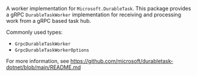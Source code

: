 A worker implementation for `Microsoft.DurableTask`. This package provides a gRPC `DurableTaskWorker` implementation for receiving and processing work from a gRPC based task hub.

Commonly used types:
- `GrpcDurableTaskWorker`
- `GrpcDurableTaskWorkerOptions`

For more information, see https://github.com/microsoft/durabletask-dotnet/blob/main/README.md